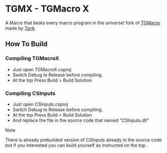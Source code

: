# TGMX - TGMacro X

A Macro that beats every macro program in the universe!
fork of [TGMacro](https://github.com/trksyln/TGMacro) made by [Tarık](https://github.com/trksyln)

## How To Build

###  Compiling TGMacroX
- Just open TGMacroX.csproj
- Switch Debug to Release before compiling.
- At the top Press Build > Build Solution
  
### Compiling CSInputs
- Just open CSInputs.csproj
- Switch Debug to Release before compiling.
- At the top Press Build > Build Solution
- And replace the file in the source code that named "CSInputs.dll"
> [!NOTE]
>  There is already prebuilded version of CSInputs already in the source code but if you interested you can build yourself as instructed on the top.

